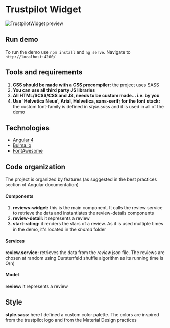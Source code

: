 # Trustpilot Widget
![TrustpilotWidget preview](https://github.com/mauriziopireddu/trustpilotWidget/blob/master/preview.png?raw=true)

## Run demo 
To run the demo use `npm install` and `ng serve`. 
Navigate to `http://localhost:4200/`

## Tools and requirements
1. **CSS should be made with a CSS precompiler:** the project uses SASS
2. **You can use all third party JS libraries**
3. **All HTML/SCSS/CSS and JS, needs to be custom made... i.e. by you**
4. **Use 'Helvetica Neue', Arial, Helvetica, sans-serif; for the font stack:**
 the custom font-family is defined in *style.sass* and it is used in all of the demo

## Technologies
* [Angular 4](https://angular.io)
* [Bulma.io](http://bulma.io/)
* [FontAwesome](http://fontawesome.io/)

## Code organization
The project is organized by features (as suggested in the best practices section of Angular documentation)

#### Components
1. **reviews-widget:** this is the main component. It calls the review service to retrieve the data and instantiates the review-details components
2. **review-detail:** it represents a review
3. **start-rating:** it renders the stars of a review. As it is used multiple times in the demo, it's located in the *shared* folder
#### Services
**review.service:** retrieves the data from the *review.json* file. The reviews are chosen at random using Durstenfeld shuffle algorithm as its running time is O(n)

#### Model
**review:** it represents a review
 
 ## Style
 **style.sass:** here I defined a custom color palette. The colors are inspired from the trustpilot logo and from the Material Design practices
 
